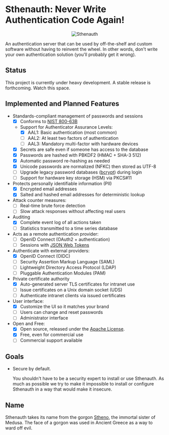Sthenauth: Never Write Authentication Code Again!
=================================================

<p align="center"><img alt="Sthenauth" src="https://code.devalot.com/sthenauth/sthenauth/raw/branch/master/doc/images/logo.png"></p>

An authentication server that can be used by off-the-shelf and custom
software without having to reinvent the wheel.  In other words, don't
write your own authentication solution (you'll probably get it wrong).

Status
------

This project is currently under heavy development.  A stable release
is forthcoming.  Watch this space.

Implemented and Planned Features
--------------------------------

  * Standards-compliant management of passwords and sessions
    - [x] Conforms to [NIST 800-63B][800-63B]
    - Support for Authenticator Assurance Levels:
        - [x] AAL1: Basic authentication (most common)
        - [ ] AAL2: At least two factors of authentication
        - [ ] AAL3: Mandatory multi-factor with hardware devices
    - [x] Secrets are safe even if someone has access to the database
    - [x] Passwords are hashed with PBKDF2 (HMAC + SHA-3 512)
    - [x] Automatic password re-hashing as needed
    - [x] Unicode passwords are normalized (NFKC) then stored as UTF-8
    - [ ] Upgrade legacy password databases ([bcrypt][]) during login
    - [ ] Support for hardware key storage (HSM) via PKCS#11

  * Protects personally identifiable information (PII)
    - [x] Encrypted email addresses
    - [x] Salted and hashed email addresses for deterministic lookup

  * Attack counter measures:
    - [ ] Real-time brute force detection
    - [ ] Slow attack responses without affecting real users

  * Auditing
    - [x] Complete event log of all actions taken
    - [ ] Statistics transmitted to a time series database

  * Acts as a remote authentication provider:
    - [ ] OpenID Connect (OAuth2 + authentication)
    - [ ] Sessions with [JSON Web Tokens][JWT]

  * Authenticate with external providers:
    - [x] OpenID Connect (OIDC)
    - [ ] Security Assertion Markup Language (SAML)
    - [ ] Lightweight Directory Access Protocol (LDAP)
    - [ ] Pluggable Authentication Modules (PAM)

  * Private certificate authority
    - [x] Auto-generated server TLS certificates for intranet use
    - [ ] Issue certificates on a Unix domain socket (UDS)
    - [ ] Authenticate intranet clients via issued certificates

  * User interface:
    - [x] Customize the UI so it matches your brand
    - [ ] Users can change and reset passwords
    - [ ] Administrator interface

  * Open and Free:
    - [x] Open source, released under the [Apache License][apl].
    - [x] Free, even for commercial use
    - [ ] Commercial support available

Goals
-----

  * Secure by default.

    You shouldn't have to be a security expert to install or use
    Sthenauth.  As much as possible we try to make it impossible to
    install or configure Sthenauth in a way that would make it
    insecure.

Name
----

Sthenauth takes its name from the gorgon [Stheno][], the immortal
sister of Medusa.  The face of a gorgon was used in Ancient Greece as
a way to ward off evil.

[jwt]: https://en.wikipedia.org/wiki/JSON_Web_Token
[stheno]: https://en.wikipedia.org/wiki/Stheno
[bcrypt]: https://en.wikipedia.org/wiki/Bcrypt
[800-63B]: https://pages.nist.gov/800-63-3/sp800-63b.html
[apl]: https://www.apache.org/licenses/LICENSE-2.0
